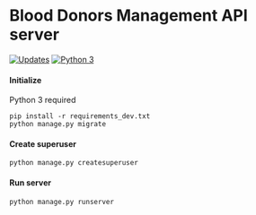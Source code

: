 # Blood Donors Management API server

[![Updates](https://pyup.io/repos/github/dennybiasiolli/blood-donor-management/shield.svg)](https://pyup.io/repos/github/dennybiasiolli/blood-donor-management/) [![Python 3](https://pyup.io/repos/github/dennybiasiolli/blood-donor-management/python-3-shield.svg)](https://pyup.io/repos/github/dennybiasiolli/blood-donor-management/)


#### Initialize
Python 3 required
```
pip install -r requirements_dev.txt
python manage.py migrate
```

#### Create superuser
```
python manage.py createsuperuser
```

#### Run server
```
python manage.py runserver
```
